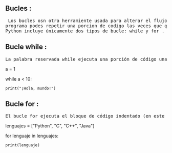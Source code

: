## Bucles :

<pre> Los bucles osn otra herramiente usada para alterar el flujo de nuestro
programa podes repetir una porcion de codigo las veces que querramos .
Python incluye únicamente dos tipos de bucle: while y for .</pre>

## Bucle while :

<pre>La palabra reservada while ejecuta una porción de código una y otra vez hasta que la condición especificada sea falsa; o, dicho de otro modo, ejecuta una porción de código mientras que la condición sea verdadera.
</pre>

a = 1

while a < 10:

    print("¡Hola, mundo!")



## Bucle for :

<pre>El bucle for ejecuta el bloque de código indentado (en este caso la llamada a print()) tantas veces como elementos haya en la colección indicada a la derecha del operador in. Pero, cada vez que ese código es ejecutado, la variable lenguaje tendrá un valor diferente: en la primera ejecución será igual a "Python"; en la segunda, a "C"; y así hasta alcanzar el final de la lista
</pre>

lenguajes = ["Python", "C", "C++", "Java"]

for lenguaje in lenguajes:

    print(lenguaje)

